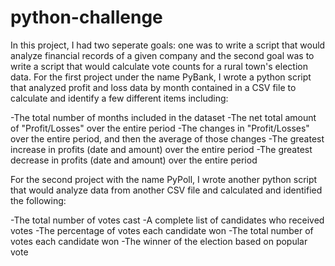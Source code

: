 # python-challenge

In this project, I had two seperate goals: one was to write a script that would analyze financial records of a given company and the second goal was to write a script that would calculate vote counts for a rural town's election data.
For the first project under the name PyBank, I wrote a python script that analyzed profit and loss data by month contained in a CSV file to calculate and identify a few different items including: 

-The total number of months included in the dataset
-The net total amount of "Profit/Losses" over the entire period
-The changes in "Profit/Losses" over the entire period, and then the average of those changes
-The greatest increase in profits (date and amount) over the entire period
-The greatest decrease in profits (date and amount) over the entire period

For the second project with the name PyPoll, I wrote another python script that would analyze data from another CSV file and calculated and identified the following:

-The total number of votes cast
-A complete list of candidates who received votes
-The percentage of votes each candidate won
-The total number of votes each candidate won
-The winner of the election based on popular vote
